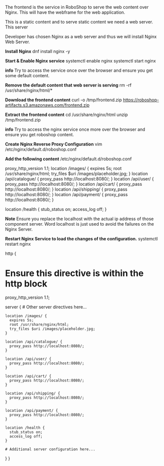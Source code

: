 The frontend is the service in RoboShop to serve the web content over Nginx. This will have the webframe for the web application.

This is a static content and to serve static content we need a web server. This server

Developer has chosen Nginx as a web server and thus we will install Nginx Web Server.

**Install Nginx**
dnf install nginx -y 

**Start & Enable Nginx service**
systemctl enable nginx 
systemctl start nginx 

**info**
Try to access the service once over the browser and ensure you get some default content.

**Remove the default content that web server is serving**
rm -rf /usr/share/nginx/html/* 

**Download the frontend content**
curl -o /tmp/frontend.zip https://roboshop-artifacts.s3.amazonaws.com/frontend.zip

**Extract the frontend content**
cd /usr/share/nginx/html 
unzip /tmp/frontend.zip

**info**
Try to access the nginx service once more over the browser and ensure you get roboshop content.

**Create Nginx Reverse Proxy Configuration**
vim /etc/nginx/default.d/roboshop.conf 

**Add the following content**
/etc/nginx/default.d/roboshop.conf

proxy_http_version 1.1;
location /images/ {
  expires 5s;
  root   /usr/share/nginx/html;
  try_files $uri /images/placeholder.jpg;
}
location /api/catalogue/ { proxy_pass http://localhost:8080/; }
location /api/user/ { proxy_pass http://localhost:8080/; }
location /api/cart/ { proxy_pass http://localhost:8080/; }
location /api/shipping/ { proxy_pass http://localhost:8080/; }
location /api/payment/ { proxy_pass http://localhost:8080/; }

location /health {
  stub_status on;
  access_log off;
}

**Note**
Ensure you replace the localhost with the actual ip address of those component server. Word localhost is just used to avoid the failures on the Nginx Server.

**Restart Nginx Service to load the changes of the configuration.**
systemctl restart nginx 











http {
  # Ensure this directive is within the http block
  proxy_http_version 1.1;

  server {
    # Other server directives here...

    location /images/ {
      expires 5s;
      root /usr/share/nginx/html;
      try_files $uri /images/placeholder.jpg;
    }

    location /api/catalogue/ {
      proxy_pass http://localhost:8080/;
    }

    location /api/user/ {
      proxy_pass http://localhost:8080/;
    }

    location /api/cart/ {
      proxy_pass http://localhost:8080/;
    }

    location /api/shipping/ {
      proxy_pass http://localhost:8080/;
    }

    location /api/payment/ {
      proxy_pass http://localhost:8080/;
    }

    location /health {
      stub_status on;
      access_log off;
    }

    # Additional server configuration here...
  }
}

